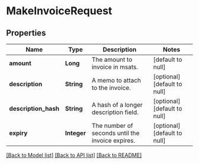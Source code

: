 # MakeInvoiceRequest
## Properties

| Name | Type | Description | Notes |
|------------ | ------------- | ------------- | -------------|
| **amount** | **Long** | The amount to invoice in msats. | [default to null] |
| **description** | **String** | A memo to attach to the invoice. | [optional] [default to null] |
| **description\_hash** | **String** | A hash of a longer description field. | [optional] [default to null] |
| **expiry** | **Integer** | The number of seconds until the invoice expires. | [optional] [default to null] |

[[Back to Model list]](../README.md#documentation-for-models) [[Back to API list]](../README.md#documentation-for-api-endpoints) [[Back to README]](../README.md)

